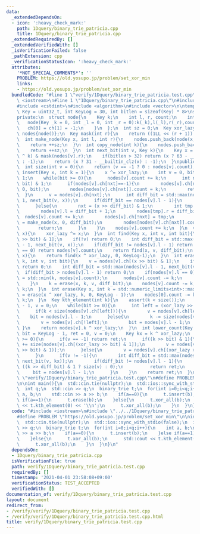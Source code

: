 ```yaml
---
data:
  _extendedDependsOn:
  - icon: ':heavy_check_mark:'
    path: 1Dquery/binary_trie_patricia.cpp
    title: 1Dquery/binary_trie_patricia.cpp
  _extendedRequiredBy: []
  _extendedVerifiedWith: []
  _isVerificationFailed: false
  _pathExtension: cpp
  _verificationStatusIcon: ':heavy_check_mark:'
  attributes:
    '*NOT_SPECIAL_COMMENTS*': ''
    PROBLEM: https://old.yosupo.jp/problem/set_xor_min
    links:
    - https://old.yosupo.jp/problem/set_xor_min
  bundledCode: "#line 1 \"verify/1Dquery/binary_trie_patricia.test.cpp\"\n#include\
    \ <iostream>\n#line 1 \"1Dquery/binary_trie_patricia.cpp\"\n#include <cassert>\n\
    #include <cstdint>\n#include <algorithm>\n#include <vector>\n\ntemplate<typename\
    \ Key = uint32_t, int KeyLog = 30, int bitlen = sizeof(Key) * 8>\nstruct binary_trie{\n\
    private:\n  struct node{\n    Key k;\n    int l, r, count;\n    int ch[2];\n \
    \   node(Key _k = 0, int _l = 0, int _r = 0):k(_k),l(_l),r(_r),count(0){\n   \
    \   ch[0] = ch[1] = -1;\n    }\n  };\n  int sz = 0;\n  Key xor_lazy;\n  std::vector<node>\
    \ nodes{node()};\n  Key mask(int r){\n    return ((1LL << (r + 1)) - 1);\n  }\n\
    \  int make_node(Key x, int l, int r){\n    nodes.push_back(node(x, l, r));\n\
    \    return ++sz;\n  }\n  int copy_node(int k){\n    nodes.push_back(nodes[k]);\n\
    \    return ++sz;\n  }\n  int next_bit(int v, Key k){\n    Key x = (nodes[v].k\
    \ ^ k) & mask(nodes[v].r);\n    if(bitlen > 32) return (x ? 63 - __builtin_clzll(x)\
    \ : -1);\n    return (x ? 31 - __builtin_clz(x) : -1);\n  }\npublic:\n  binary_trie(){}\n\
    \  int size(int v = 0){\n    return (v == -1 ? 0 : nodes[v].count);\n  }\n  void\
    \ insert(Key x, int k = 1){\n    x ^= xor_lazy;\n    int v = 0, bit = KeyLog -\
    \ 1;\n    while(bit >= 0){\n      nodes[v].count += k;\n      int nxt = (x >>\
    \ bit) & 1;\n      if(nodes[v].ch[nxt]==-1){\n        nodes[v].ch[nxt] = make_node(x,\
    \ 0, bit);\n        nodes[nodes[v].ch[nxt]].count = k;\n        return;\n    \
    \  }\n      v = nodes[v].ch[nxt];\n      int diff_bit = std::max(nodes[v].l -\
    \ 1, next_bit(v, x));\n      if(diff_bit == nodes[v].l - 1){\n        bit = diff_bit;\n\
    \      }else{\n        nxt = (x >> diff_bit) & 1;\n        int tmp = copy_node(v);\n\
    \        nodes[v].l = diff_bit + 1;\n        nodes[tmp].r = diff_bit;\n      \
    \  nodes[v].count += k;\n        nodes[v].ch[!nxt] = tmp;\n        nodes[v].ch[nxt]\
    \ = make_node(x, 0, diff_bit);\n        nodes[nodes[v].ch[nxt]].count = k;\n \
    \       return;\n      }\n    }\n    nodes[v].count += k;\n  }\n  void xor_all(Key\
    \ x){\n    xor_lazy ^= x;\n  }\n  int find(Key x, int v, int bit){\n    v = nodes[v].ch[(x\
    \ >> bit) & 1];\n    if(!v) return 0;\n    int diff_bit = std::max(nodes[v].l\
    \ - 1, next_bit(v, x));\n    if(diff_bit != nodes[v].l - 1) return 0;\n    if(nodes[v].l\
    \ == 0) return nodes[v].count;\n    return find(x, v, diff_bit);\n  }\n  int find(Key\
    \ x){\n    return find(x ^ xor_lazy, 0, KeyLog-1);\n  }\n  int erase(Key x, int\
    \ k, int v, int bit){\n    v = nodes[v].ch[(x >> bit) & 1];\n    if(size(v)==0)\
    \ return 0;\n    int diff_bit = std::max(nodes[v].l - 1, next_bit(v, x));\n  \
    \  if(diff_bit > nodes[v].l - 1) return 0;\n    if(nodes[v].l == 0){\n      k\
    \ = std::min(k, nodes[v].count);\n      nodes[v].count -= k;\n      return k;\n\
    \    }\n    k = erase(x, k, v, diff_bit);\n    nodes[v].count -= k;\n    return\
    \ k;\n  }\n  int erase(Key x, int k = std::numeric_limits<int>::max()){\n    k\
    \ = erase(x ^ xor_lazy, k, 0, KeyLog - 1);\n    nodes[0].count -= k;\n    return\
    \ k;\n  }\n  Key kth_element(int k){\n    assert(k < size());\n    int bit = KeyLog\
    \ - 1, v = 0;\n    while(bit >= 0){\n      int left = (xor_lazy >> bit) & 1;\n\
    \      if(k < size(nodes[v].ch[left])){\n        v = nodes[v].ch[left];\n    \
    \    bit = nodes[v].l - 1;\n      }else{\n        k -= size(nodes[v].ch[left]);\n\
    \        v = nodes[v].ch[!left];\n        bit = nodes[v].l - 1;\n      }\n   \
    \ }\n    return nodes[v].k ^ xor_lazy;\n  }\n  int lower_count(Key k){\n    int\
    \ bit = KeyLog - 1, ret = 0, v = 0;\n    Key kx = k ^ xor_lazy;\n    while(bit\
    \ >= 0){\n      if(v == -1) return ret;\n      if((k >> bit) & 1){\n        ret\
    \ += size(nodes[v].ch[(xor_lazy >> bit) & 1]);\n        v = nodes[v].ch[!((xor_lazy\
    \ >> bit) & 1)];\n      }else{\n        v = nodes[v].ch[(xor_lazy >> bit) & 1];\n\
    \      }\n      if(v != -1){\n        int diff_bit = std::max(nodes[v].l - 1,\
    \ next_bit(v, kx));\n        if(diff_bit != nodes[v].l - 1){\n          ret +=\
    \ ((k >> diff_bit) & 1 ? size(v) : 0);\n          return ret;\n        }\n   \
    \     bit = nodes[v].l - 1;\n      }\n    }\n    return ret;\n  }\n};\n#line 3\
    \ \"verify/1Dquery/binary_trie_patricia.test.cpp\"\n#define PROBLEM \"https://old.yosupo.jp/problem/set_xor_min\"\
    \n\nint main(){\n  std::cin.tie(nullptr);\n  std::ios::sync_with_stdio(false);\n\
    \  int q;\n  std::cin >> q;\n  binary_trie t;\n  for(int i=0;i<q;i++){\n    int\
    \ a, b;\n    std::cin >> a >> b;\n    if(a==0){\n      t.insert(b);\n    }else\
    \ if(a==1){\n      t.erase(b);\n    }else{\n      t.xor_all(b);\n      std::cout\
    \ << t.kth_element(0) << '\\n';\n      t.xor_all(b);\n    }\n  }\n}\n"
  code: "#include <iostream>\n#include \"../../1Dquery/binary_trie_patricia.cpp\"\n\
    #define PROBLEM \"https://old.yosupo.jp/problem/set_xor_min\"\n\nint main(){\n\
    \  std::cin.tie(nullptr);\n  std::ios::sync_with_stdio(false);\n  int q;\n  std::cin\
    \ >> q;\n  binary_trie t;\n  for(int i=0;i<q;i++){\n    int a, b;\n    std::cin\
    \ >> a >> b;\n    if(a==0){\n      t.insert(b);\n    }else if(a==1){\n      t.erase(b);\n\
    \    }else{\n      t.xor_all(b);\n      std::cout << t.kth_element(0) << '\\n';\n\
    \      t.xor_all(b);\n    }\n  }\n}\n"
  dependsOn:
  - 1Dquery/binary_trie_patricia.cpp
  isVerificationFile: true
  path: verify/1Dquery/binary_trie_patricia.test.cpp
  requiredBy: []
  timestamp: '2021-04-01 23:58:08+09:00'
  verificationStatus: TEST_ACCEPTED
  verifiedWith: []
documentation_of: verify/1Dquery/binary_trie_patricia.test.cpp
layout: document
redirect_from:
- /verify/verify/1Dquery/binary_trie_patricia.test.cpp
- /verify/verify/1Dquery/binary_trie_patricia.test.cpp.html
title: verify/1Dquery/binary_trie_patricia.test.cpp
---
```

